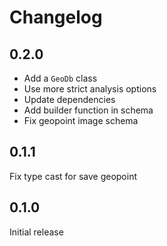 # Changelog

## 0.2.0

- Add a `GeoDb` class
- Use more strict analysis options
- Update dependencies
- Add builder function in schema
- Fix geopoint image schema

## 0.1.1

Fix type cast for save geopoint

## 0.1.0

Initial release
